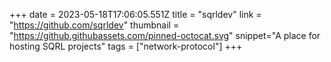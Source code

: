 +++
date = 2023-05-18T17:06:05.551Z
title = "sqrldev"
link = "https://github.com/sqrldev"
thumbnail = "https://github.githubassets.com/pinned-octocat.svg"
snippet="A place for hosting SQRL projects"
tags = ["network-protocol"]
+++
